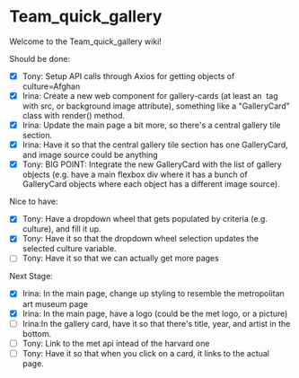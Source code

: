 # Team_quick_gallery

Welcome to the Team_quick_gallery wiki!

Should be done:
- [x] Tony: Setup API calls through Axios for getting objects of culture=Afghan
- [x] Irina: Create a new web component for gallery-cards (at least an <img> tag with src, or background image attribute), something like a "GalleryCard" class with render() method.
- [x] Irina: Update the main page a bit more, so there's a central gallery tile section.
- [x] Irina: Have it so that the central gallery tile section has one GalleryCard, and image source could be anything
- [x] Tony: BIG POINT: Integrate the new GalleryCard with the list of gallery objects (e.g. have a main flexbox div where it has a bunch of GalleryCard objects where each object has a different image source).

Nice to have:
- [x] Tony: Have a dropdown wheel that gets populated by criteria (e.g. culture), and fill it up.
- [x] Tony: Have it so that the dropdown wheel selection updates the selected culture variable.
- [ ] Tony: Have it so that we can actually get more pages

Next Stage:
- [x] Irina: In the main page, change up styling to resemble the metropolitan art museum page
- [x] Irina: In the main page, have a logo (could be the met logo, or a picture)
- [ ] Irina:In the gallery card, have it so that there's title, year, and artist in the bottom. 
- [ ] Tony: Link to the met api intead of the harvard one
- [ ] Tony: Have it so that when you click on a card, it links to the actual page.